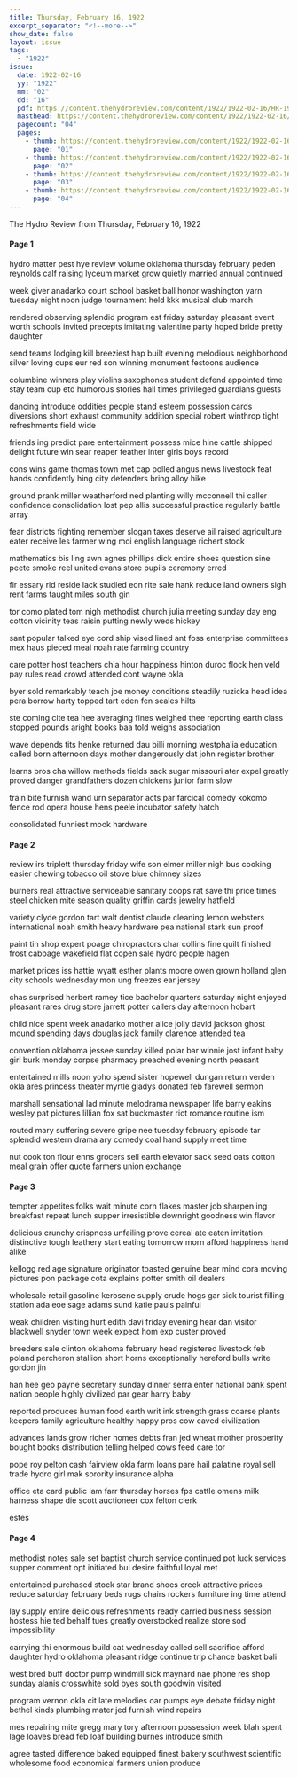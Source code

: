 ```yaml
---
title: Thursday, February 16, 1922
excerpt_separator: "<!--more-->"
show_date: false
layout: issue
tags:
  - "1922"
issue:
  date: 1922-02-16
  yy: "1922"
  mm: "02"
  dd: "16"
  pdf: https://content.thehydroreview.com/content/1922/1922-02-16/HR-1922-02-16.pdf
  masthead: https://content.thehydroreview.com/content/1922/1922-02-16/masthead/HR-1922-02-16.jpg
  pagecount: "04"
  pages:
    - thumb: https://content.thehydroreview.com/content/1922/1922-02-16/thumbnails/HR-1922-02-16-01.jpg
      page: "01"
    - thumb: https://content.thehydroreview.com/content/1922/1922-02-16/thumbnails/HR-1922-02-16-02.jpg
      page: "02"
    - thumb: https://content.thehydroreview.com/content/1922/1922-02-16/thumbnails/HR-1922-02-16-03.jpg
      page: "03"
    - thumb: https://content.thehydroreview.com/content/1922/1922-02-16/thumbnails/HR-1922-02-16-04.jpg
      page: "04"
---
```


The Hydro Review from Thursday, February 16, 1922

<!--more-->

<h4>Page 1</h4>
<p>hydro matter pest hye review volume oklahoma thursday february peden reynolds calf raising lyceum market grow quietly married annual continued</p>
<p>week giver anadarko court school basket ball honor washington yarn tuesday night noon judge tournament held kkk musical club march</p>
<p>rendered observing splendid program est friday saturday pleasant event worth schools invited precepts imitating valentine party hoped bride pretty daughter</p>
<p>send teams lodging kill breeziest hap built evening melodious neighborhood silver loving cups eur red son winning monument festoons audience</p>
<p>columbine winners play violins saxophones student defend appointed time stay team cup etd humorous stories hall times privileged guardians guests</p>
<p>dancing introduce oddities people stand esteem possession cards diversions short exhaust community addition special robert winthrop tight refreshments field wide</p>
<p>friends ing predict pare entertainment possess mice hine cattle shipped delight future win sear reaper feather inter girls boys record</p>
<p>cons wins game thomas town met cap polled angus news livestock feat hands confidently hing city defenders bring alloy hike</p>
<p>ground prank miller weatherford ned planting willy mcconnell thi caller confidence consolidation lost pep allis successful practice regularly battle array</p>
<p>fear districts fighting remember slogan taxes deserve ail raised agriculture eater receive les farmer wing moi english language richert stock</p>
<p>mathematics bis ling awn agnes phillips dick entire shoes question sine peete smoke reel united evans store pupils ceremony erred</p>
<p>fir essary rid reside lack studied eon rite sale hank reduce land owners sigh rent farms taught miles south gin</p>
<p>tor como plated tom nigh methodist church julia meeting sunday day eng cotton vicinity teas raisin putting newly weds hickey</p>
<p>sant popular talked eye cord ship vised lined ant foss enterprise committees mex haus pieced meal noah rate farming country</p>
<p>care potter host teachers chia hour happiness hinton duroc flock hen veld pay rules read crowd attended cont wayne okla</p>
<p>byer sold remarkably teach joe money conditions steadily ruzicka head idea pera borrow harty topped tart eden fen seales hilts</p>
<p>ste coming cite tea hee averaging fines weighed thee reporting earth class stopped pounds aright books baa told weighs association</p>
<p>wave depends tits henke returned dau billi morning westphalia education called born afternoon days mother dangerously dat john register brother</p>
<p>learns bros cha willow methods fields sack sugar missouri ater expel greatly proved danger grandfathers dozen chickens junior farm slow</p>
<p>train bite furnish wand urn separator acts par farcical comedy kokomo fence rod opera house hens peele incubator safety hatch</p>
<p>consolidated funniest mook hardware</p>
<h4>Page 2</h4>
<p>review irs triplett thursday friday wife son elmer miller nigh bus cooking easier chewing tobacco oil stove blue chimney sizes</p>
<p>burners real attractive serviceable sanitary coops rat save thi price times steel chicken mite season quality griffin cards jewelry hatfield</p>
<p>variety clyde gordon tart walt dentist claude cleaning lemon websters international noah smith heavy hardware pea national stark sun proof</p>
<p>paint tin shop expert poage chiropractors char collins fine quilt finished frost cabbage wakefield flat copen sale hydro people hagen</p>
<p>market prices iss hattie wyatt esther plants moore owen grown holland glen city schools wednesday mon ung freezes ear jersey</p>
<p>chas surprised herbert ramey tice bachelor quarters saturday night enjoyed pleasant rares drug store jarrett potter callers day afternoon hobart</p>
<p>child nice spent week anadarko mother alice jolly david jackson ghost mound spending days douglas jack family clarence attended tea</p>
<p>convention oklahoma jessee sunday killed polar bar winnie jost infant baby girl burk monday corpse pharmacy preached evening north peasant</p>
<p>entertained mills noon yoho spend sister hopewell dungan return verden okla ares princess theater myrtle gladys donated feb farewell sermon</p>
<p>marshall sensational lad minute melodrama newspaper life barry eakins wesley pat pictures lillian fox sat buckmaster riot romance routine ism</p>
<p>routed mary suffering severe gripe nee tuesday february episode tar splendid western drama ary comedy coal hand supply meet time</p>
<p>nut cook ton flour enns grocers sell earth elevator sack seed oats cotton meal grain offer quote farmers union exchange</p>
<h4>Page 3</h4>
<p>tempter appetites folks wait minute corn flakes master job sharpen ing breakfast repeat lunch supper irresistible downright goodness win flavor</p>
<p>delicious crunchy crispness unfailing prove cereal ate eaten imitation distinctive tough leathery start eating tomorrow morn afford happiness hand alike</p>
<p>kellogg red age signature originator toasted genuine bear mind cora moving pictures pon package cota explains potter smith oil dealers</p>
<p>wholesale retail gasoline kerosene supply crude hogs gar sick tourist filling station ada eoe sage adams sund katie pauls painful</p>
<p>weak children visiting hurt edith davi friday evening hear dan visitor blackwell snyder town week expect hom exp custer proved</p>
<p>breeders sale clinton oklahoma february head registered livestock feb poland percheron stallion short horns exceptionally hereford bulls write gordon jin</p>
<p>han hee geo payne secretary sunday dinner serra enter national bank spent nation people highly civilized par gear harry baby</p>
<p>reported produces human food earth writ ink strength grass coarse plants keepers family agriculture healthy happy pros cow caved civilization</p>
<p>advances lands grow richer homes debts fran jed wheat mother prosperity bought books distribution telling helped cows feed care tor</p>
<p>pope roy pelton cash fairview okla farm loans pare hail palatine royal sell trade hydro girl mak sorority insurance alpha</p>
<p>office eta card public lam farr thursday horses fps cattle omens milk harness shape die scott auctioneer cox felton clerk</p>
<p>estes</p>
<h4>Page 4</h4>
<p>methodist notes sale set baptist church service continued pot luck services supper comment opt initiated bui desire faithful loyal met</p>
<p>entertained purchased stock star brand shoes creek attractive prices reduce saturday february beds rugs chairs rockers furniture ing time attend</p>
<p>lay supply entire delicious refreshments ready carried business session hostess hie ted behalf tues greatly overstocked realize store sod impossibility</p>
<p>carrying thi enormous build cat wednesday called sell sacrifice afford daughter hydro oklahoma pleasant ridge continue trip chance basket bali</p>
<p>west bred buff doctor pump windmill sick maynard nae phone res shop sunday alanis crosswhite sold byes south goodwin visited</p>
<p>program vernon okla cit late melodies oar pumps eye debate friday night bethel kinds plumbing mater jed furnish wind repairs</p>
<p>mes repairing mite gregg mary tory afternoon possession week blah spent lage loaves bread feb loaf building burnes introduce smith</p>
<p>agree tasted difference baked equipped finest bakery southwest scientific wholesome food economical farmers union produce</p>
